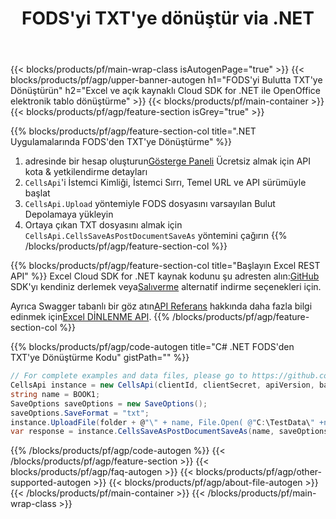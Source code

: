 ﻿---
title:  FODS'yi TXT'ye dönüştür via .NET
description: Cloud API ve Açık Kaynak .NET SDK ile Excel dosyaları oluşturun, düzenleyin veya dönüştürün
url: /tr/net/conversion/fods-to-txt/
family: cells
platformtag: net
feature: conversion
informat: FODS
outformat: TXT
platform: .NET
otherformats: XLT XLSX PDF XLTX ODS TXT DIF CSV MHTML XML SVG TIFF MD FODS XPS TSV 
---
{{< blocks/products/pf/main-wrap-class isAutogenPage="true" >}}
{{< blocks/products/pf/agp/upper-banner-autogen h1="FODS\'yi Bulutta TXT\'ye Dönüştürün" h2="Excel ve açık kaynaklı Cloud SDK for .NET ile OpenOffice elektronik tablo dönüştürme" >}}
{{< blocks/products/pf/main-container >}}
{{< blocks/products/pf/agp/feature-section isGrey="true" >}}

{{% blocks/products/pf/agp/feature-section-col title=".NET Uygulamalarında FODS\'den TXT\'ye Dönüştürme" %}}
1.  adresinde bir hesap oluşturun<a href="https://dashboard.aspose.cloud/">Gösterge Paneli</a> Ücretsiz almak için API kota & yetkilendirme detayları
1. ```CellsApi```'i İstemci Kimliği, İstemci Sırrı, Temel URL ve API sürümüyle başlat
1. ```CellsApi.Upload``` yöntemiyle FODS dosyasını varsayılan Bulut Depolamaya yükleyin
1. Ortaya çıkan TXT dosyasını almak için ```CellsApi.CellsSaveAsPostDocumentSaveAs``` yöntemini çağırın
{{% /blocks/products/pf/agp/feature-section-col %}}

{{% blocks/products/pf/agp/feature-section-col title="Başlayın Excel REST API" %}}
 Excel Cloud SDK for .NET kaynak kodunu şu adresten alın:[GitHub](https://github.com/aspose-cells-cloud/aspose-cells-cloud-dotnet) SDK'yı kendiniz derlemek veya[Salıverme](https://releases.aspose.cloud/) alternatif indirme seçenekleri için.

 Ayrıca Swagger tabanlı bir göz atın[API Referans](https://apireference.aspose.cloud/cells/) hakkında daha fazla bilgi edinmek için[Excel DİNLENME API](https://products.aspose.cloud/cells/curl/).
{{% /blocks/products/pf/agp/feature-section-col %}}

{{% blocks/products/pf/agp/code-autogen title="C# .NET FODS\'den TXT\'ye Dönüştürme Kodu" gistPath="" %}}
```cs
// For complete examples and data files, please go to https://github.com/aspose-cells-cloud/aspose-cells-cloud-dotnet/
CellsApi instance = new CellsApi(clientId, clientSecret, apiVersion, baseurl);
string name = BOOK1;
SaveOptions saveOptions = new SaveOptions();
saveOptions.SaveFormat = "txt";
instance.UploadFile(folder + @"\" + name, File.Open( @"C:\TestData\" +name), "DropBox");
var response = instance.CellsSaveAsPostDocumentSaveAs(name, saveOptions,  "output.txt", null, null, folder, "DropBox");
```
{{% /blocks/products/pf/agp/code-autogen %}}
{{< /blocks/products/pf/agp/feature-section >}}
{{< blocks/products/pf/agp/faq-autogen >}}
{{< blocks/products/pf/agp/other-supported-autogen >}}
{{< blocks/products/pf/agp/about-file-autogen >}}
{{< /blocks/products/pf/main-container >}}
{{< /blocks/products/pf/main-wrap-class >}}